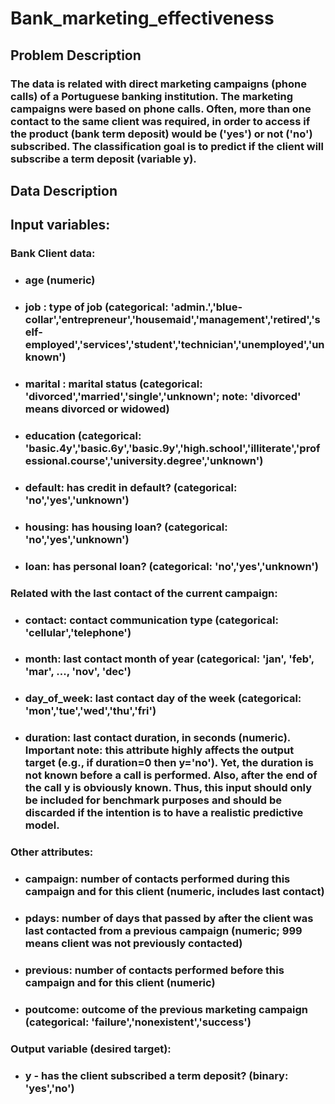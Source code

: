 # Bank_marketing_effectiveness

## <b> Problem Description </b>

### The data is related with direct marketing campaigns (phone calls) of a Portuguese banking institution. The marketing campaigns were based on phone calls. Often, more than one contact to the same client was required, in order to access if the product (bank term deposit) would be ('yes') or not ('no') subscribed. The classification goal is to predict if the client will subscribe a term deposit (variable y).

## <b> Data Description </b>

## <b>Input variables: </b>
### <b> Bank Client data: </b>

* ### age (numeric)
* ### job : type of job (categorical: 'admin.','blue-collar','entrepreneur','housemaid','management','retired','self-employed','services','student','technician','unemployed','unknown')
* ### marital : marital status (categorical: 'divorced','married','single','unknown'; note: 'divorced' means divorced or widowed)
* ### education (categorical: 'basic.4y','basic.6y','basic.9y','high.school','illiterate','professional.course','university.degree','unknown')
* ### default: has credit in default? (categorical: 'no','yes','unknown')
* ### housing: has housing loan? (categorical: 'no','yes','unknown')
* ### loan: has personal loan? (categorical: 'no','yes','unknown')

### <b> Related with the last contact of the current campaign:</b>
* ### contact: contact communication type (categorical: 'cellular','telephone')
* ### month: last contact month of year (categorical: 'jan', 'feb', 'mar', ..., 'nov', 'dec')
* ### day_of_week: last contact day of the week (categorical: 'mon','tue','wed','thu','fri')
* ### duration: last contact duration, in seconds (numeric). Important note: this attribute highly affects the output target (e.g., if duration=0 then y='no'). Yet, the duration is not known before a call is performed. Also, after the end of the call y is obviously known. Thus, this input should only be included for benchmark purposes and should be discarded if the intention is to have a realistic predictive model.

### <b>Other attributes: </b>
* ### campaign: number of contacts performed during this campaign and for this client (numeric, includes last contact)
* ### pdays: number of days that passed by after the client was last contacted from a previous campaign (numeric; 999 means client was not previously contacted)
* ### previous: number of contacts performed before this campaign and for this client (numeric)
* ### poutcome: outcome of the previous marketing campaign (categorical: 'failure','nonexistent','success')


### <b>Output variable (desired target):</b>
* ### y - has the client subscribed a term deposit? (binary: 'yes','no')
